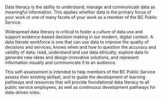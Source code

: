 Data literacy is the ability to understand, manage and communicate data as meaningful information. This applies whether data is the primary focus of your work or one of many facets of your work as a member of the BC Public Service.

Widespread data literacy is critical to foster a culture of data use and support evidence-based decision making in our modern, digital context.
A data literate workforce is one that can use data to improve the quality of decisions and services; knows when and how to question the accuracy and validity of data; read, understand and use data ethically; explore data to generate new ideas and design innovative solutions; and represent information visually and communicate it to an audience.

This self-assessment is intended to help members of the BC Public Service assess their existing skillset, and to guide the development of learning pathways and resources that will provide foundational data literacy to all public service employees, as well as continuous development pathways for data-driven roles.